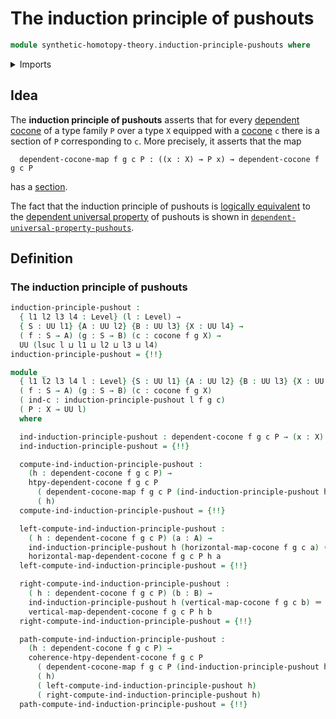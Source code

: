 # The induction principle of pushouts

```agda
module synthetic-homotopy-theory.induction-principle-pushouts where
```

<details><summary>Imports</summary>

```agda
open import foundation.dependent-pair-types
open import foundation.identity-types
open import foundation.sections
open import foundation.universe-levels

open import synthetic-homotopy-theory.cocones-under-spans
open import synthetic-homotopy-theory.dependent-cocones-under-spans
```

</details>

## Idea

The **induction principle of pushouts** asserts that for every
[dependent cocone](synthetic-homotopy-theory.dependent-cocones-under-spans.md)
of a type family `P` over a type `X` equipped with a
[cocone](synthetic-homotopy-theory.cocones-under-spans.md) `c` there is a
section of `P` corresponding to `c`. More precisely, it asserts that the map

```text
  dependent-cocone-map f g c P : ((x : X) → P x) → dependent-cocone f g c P
```

has a [section](foundation.sections.md).

The fact that the induction principle of pushouts is
[logically equivalent](foundation.logical-equivalences.md) to the
[dependent universal property](synthetic-homotopy-theory.dependent-universal-property-pushouts.md)
of pushouts is shown in
[`dependent-universal-property-pushouts`](synthetic-homotopy-theory.dependent-universal-property-pushouts.md).

## Definition

### The induction principle of pushouts

```agda
induction-principle-pushout :
  { l1 l2 l3 l4 : Level} (l : Level) →
  { S : UU l1} {A : UU l2} {B : UU l3} {X : UU l4} →
  ( f : S → A) (g : S → B) (c : cocone f g X) →
  UU (lsuc l ⊔ l1 ⊔ l2 ⊔ l3 ⊔ l4)
induction-principle-pushout = {!!}

module _
  { l1 l2 l3 l4 l : Level} {S : UU l1} {A : UU l2} {B : UU l3} {X : UU l4}
  ( f : S → A) (g : S → B) (c : cocone f g X)
  ( ind-c : induction-principle-pushout l f g c)
  ( P : X → UU l)
  where

  ind-induction-principle-pushout : dependent-cocone f g c P → (x : X) → P x
  ind-induction-principle-pushout = {!!}

  compute-ind-induction-principle-pushout :
    (h : dependent-cocone f g c P) →
    htpy-dependent-cocone f g c P
      ( dependent-cocone-map f g c P (ind-induction-principle-pushout h))
      ( h)
  compute-ind-induction-principle-pushout = {!!}

  left-compute-ind-induction-principle-pushout :
    ( h : dependent-cocone f g c P) (a : A) →
    ind-induction-principle-pushout h (horizontal-map-cocone f g c a) ＝
    horizontal-map-dependent-cocone f g c P h a
  left-compute-ind-induction-principle-pushout = {!!}

  right-compute-ind-induction-principle-pushout :
    ( h : dependent-cocone f g c P) (b : B) →
    ind-induction-principle-pushout h (vertical-map-cocone f g c b) ＝
    vertical-map-dependent-cocone f g c P h b
  right-compute-ind-induction-principle-pushout = {!!}

  path-compute-ind-induction-principle-pushout :
    (h : dependent-cocone f g c P) →
    coherence-htpy-dependent-cocone f g c P
      ( dependent-cocone-map f g c P (ind-induction-principle-pushout h))
      ( h)
      ( left-compute-ind-induction-principle-pushout h)
      ( right-compute-ind-induction-principle-pushout h)
  path-compute-ind-induction-principle-pushout = {!!}
```
